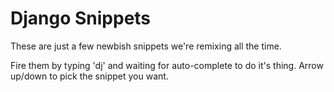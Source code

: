 Django Snippets
===============

These are just a few newbish snippets we're remixing all the time.

Fire them by typing 'dj' and waiting for auto-complete to do it's thing. Arrow up/down to pick the snippet you want.